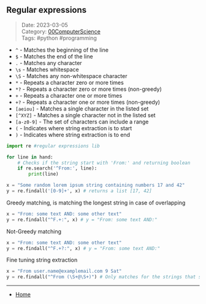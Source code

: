 ## Regular expressions
 
>Date: 2023-03-05  
>Category: [00ComputerScience](links/00ComputerScience.md)  
>Tags: #python #programming  

- `^`              - Matches the beginning of the line
- `$`              - Matches the end of the line
- `.`              - Matches any character
- `\s`             - Matches whitespace
- `\S`             - Matches any non-whitespace character
- `*`              - Repeats a character zero or more times
- `*?`             - Repeats a character zero or more times (non-greedy)
- `+`              - Repeats a character one or more times
- `+?`             - Repeats a character one or more times (non-greedy)
- `[aeiou]`         - Matches a single character in the listed set
- `[^XYZ]`          - Matches a single character not in the listed set
- `[a-z0-9]`        - The set of characters can include a range
- `(`              - Indicates where string extraction is to start
- `)`              - Indicates where string extraction is to end



```python
import re #regular expressions lib
```

```python
for line in hand:
	# Checks if the string start with 'From:' and returning boolean
    if re.search('^From:', line): 
	    print(line)
```

```python
x = "Some random lorem ipsum string containing numbers 17 and 42"
y = re.findall('[0-9]+', x) # returns a list [17, 42]
```

Greedy matching, is matching the longest string in case of overlapping
```python
x = "From: some text AND: some other text"
y = re.findall("^F.+:", x) # y = "From: some text AND:"
```

Not-Greedy matching
```python
x = "From: some text AND: some other text"
y = re.findall("^F.+?:", x) # y = "From: some text AND:"
```

Fine tuning string extraction
```python
x = "From user.name@examplemail.com 9 Sat"
y = re.findall("^From (\S+@\S+)") # Only matches for the strings that start with From and contain email but return only email, becasue of ( )
```

---
- [Home](https://heartthymes.github.io)
